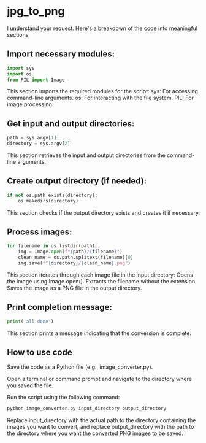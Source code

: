 # jpg_to_png
I understand your request. Here's a breakdown of the code into meaningful sections:

## Import necessary modules:

~~~python
import sys
import os
from PIL import Image
~~~

This section imports the required modules for the script:
sys: For accessing command-line arguments.
os: For interacting with the file system.
PIL: For image processing.
## Get input and output directories:

~~~Python
path = sys.argv[1]
directory = sys.argv[2]
~~~

This section retrieves the input and output directories from the command-line arguments.
## Create output directory (if needed):

~~~Python
if not os.path.exists(directory):
    os.makedirs(directory)
~~~
This section checks if the output directory exists and creates it if necessary.
## Process images:

~~~Python
for filename in os.listdir(path):
    img = Image.open(f"{path}/{filename}")
    clean_name = os.path.splitext(filename)[0]
    img.save(f"{directory}/{clean_name}.png")   

~~~

This section iterates through each image file in the input directory:
Opens the image using Image.open().
Extracts the filename without the extension.
Saves the image as a PNG file in the output directory.
## Print completion message:

~~~Python
print('all done')
~~~

This section prints a message indicating that the conversion is complete.
## How to use code

Save the code as a Python file (e.g., image_converter.py).

Open a terminal or command prompt and navigate to the directory where you saved the file.

Run the script using the following command:   

~~~Bash
python image_converter.py input_directory output_directory
~~~

Replace input_directory with the actual path to the directory containing the images you want to convert, and replace output_directory with the path to the directory where you want the converted PNG images to be saved.
